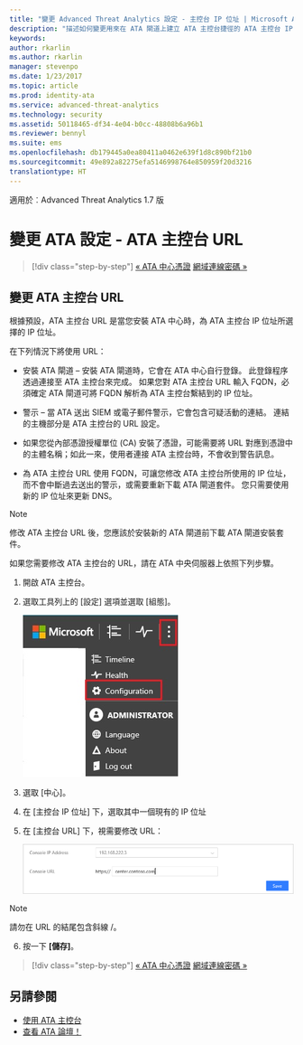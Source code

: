 ```yaml
---
title: "變更 Advanced Threat Analytics 設定 - 主控台 IP 位址 | Microsoft Advanced Threat Analytics"
description: "描述如何變更用來在 ATA 閘道上建立 ATA 主控台捷徑的 ATA 主控台 IP 位址。"
keywords: 
author: rkarlin
ms.author: rkarlin
manager: stevenpo
ms.date: 1/23/2017
ms.topic: article
ms.prod: identity-ata
ms.service: advanced-threat-analytics
ms.technology: security
ms.assetid: 50118465-df34-4e04-b0cc-48808b6a96b1
ms.reviewer: bennyl
ms.suite: ems
ms.openlocfilehash: db179445a0ea80411a0462e639f1d8c890bf21b0
ms.sourcegitcommit: 49e892a82275efa5146998764e850959f20d3216
translationtype: HT
---
```

適用於︰Advanced Threat Analytics 1.7 版



# <a name="change-ata-configuration---ata-console-url"></a>變更 ATA 設定 - ATA 主控台 URL

>[!div class="step-by-step"]
[« ATA 中心憑證](modifying-ata-config-centercert.md)
[網域連線密碼 »](modifying-ata-config-dcpassword.md)

## <a name="change-the-ata-console-url"></a>變更 ATA 主控台 URL
根據預設，ATA 主控台 URL 是當您安裝 ATA 中心時，為 ATA 主控台 IP 位址所選擇的 IP 位址。

在下列情況下將使用 URL：

-   安裝 ATA 閘道 – 安裝 ATA 閘道時，它會在 ATA 中心自行登錄。 此登錄程序透過連接至 ATA 主控台來完成。 如果您對 ATA 主控台 URL 輸入 FQDN，必須確定 ATA 閘道可將 FQDN 解析為 ATA 主控台繫結到的 IP 位址。

-   警示 – 當 ATA 送出 SIEM 或電子郵件警示，它會包含可疑活動的連結。 連結的主機部分是 ATA 主控台的 URL 設定。

-   如果您從內部憑證授權單位 (CA) 安裝了憑證，可能需要將 URL 對應到憑證中的主體名稱；如此一來，使用者連接 ATA 主控台時，不會收到警告訊息。

-   為 ATA 主控台 URL 使用 FQDN，可讓您修改 ATA 主控台所使用的 IP 位址，而不會中斷過去送出的警示，或需要重新下載 ATA 閘道套件。 您只需要使用新的 IP 位址來更新 DNS。

> [!NOTE]
> 修改 ATA 主控台 URL 後，您應該於安裝新的 ATA 閘道前下載 ATA 閘道安裝套件。

如果您需要修改 ATA 主控台的 URL，請在 ATA 中央伺服器上依照下列步驟。

1.  開啟 ATA 主控台。

2.  選取工具列上的 [設定] 選項並選取 [組態]。

    ![ATA 組態設定圖示](media/ATA-config-icon.JPG)

3.  選取 [中心]。

4.  在 [主控台 IP 位址] 下，選取其中一個現有的 IP 位址

5.  在 [主控台 URL] 下，視需要修改 URL：

    ![ATA 主控台 URL](media/ATA-chge-center-URL.png)
> [!NOTE]
> 請勿在 URL 的結尾包含斜線 /。

6.  按一下 **[儲存]**。

>[!div class="step-by-step"]
[« ATA 中心憑證](modifying-ata-config-centercert.md)
[網域連線密碼 »](modifying-ata-config-dcpassword.md)


## <a name="see-also"></a>另請參閱
- [使用 ATA 主控台](working-with-ata-console.md)
- [查看 ATA 論壇！](https://aka.ms/ata-forum)
